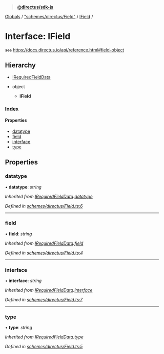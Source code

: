 > **[@directus/sdk-js](../README.md)**

[Globals](../README.md) / ["schemes/directus/Field"](../modules/_schemes_directus_field_.md) / [IField](_schemes_directus_field_.ifield.md) /

# Interface: IField

**`see`** https://docs.directus.io/api/reference.html#field-object

## Hierarchy

* [IRequiredFieldData](_schemes_directus_field_.irequiredfielddata.md)

* object

  * **IField**

### Index

#### Properties

* [datatype](_schemes_directus_field_.ifield.md#datatype)
* [field](_schemes_directus_field_.ifield.md#field)
* [interface](_schemes_directus_field_.ifield.md#interface)
* [type](_schemes_directus_field_.ifield.md#type)

## Properties

###  datatype

• **datatype**: *string*

*Inherited from [IRequiredFieldData](_schemes_directus_field_.irequiredfielddata.md).[datatype](_schemes_directus_field_.irequiredfielddata.md#datatype)*

*Defined in [schemes/directus/Field.ts:6](https://github.com/direcuts/sdk-js/tree/master/schemes/directus/Field.ts#L6)*

___

###  field

• **field**: *string*

*Inherited from [IRequiredFieldData](_schemes_directus_field_.irequiredfielddata.md).[field](_schemes_directus_field_.irequiredfielddata.md#field)*

*Defined in [schemes/directus/Field.ts:4](https://github.com/direcuts/sdk-js/tree/master/schemes/directus/Field.ts#L4)*

___

###  interface

• **interface**: *string*

*Inherited from [IRequiredFieldData](_schemes_directus_field_.irequiredfielddata.md).[interface](_schemes_directus_field_.irequiredfielddata.md#interface)*

*Defined in [schemes/directus/Field.ts:7](https://github.com/direcuts/sdk-js/tree/master/schemes/directus/Field.ts#L7)*

___

###  type

• **type**: *string*

*Inherited from [IRequiredFieldData](_schemes_directus_field_.irequiredfielddata.md).[type](_schemes_directus_field_.irequiredfielddata.md#type)*

*Defined in [schemes/directus/Field.ts:5](https://github.com/direcuts/sdk-js/tree/master/schemes/directus/Field.ts#L5)*